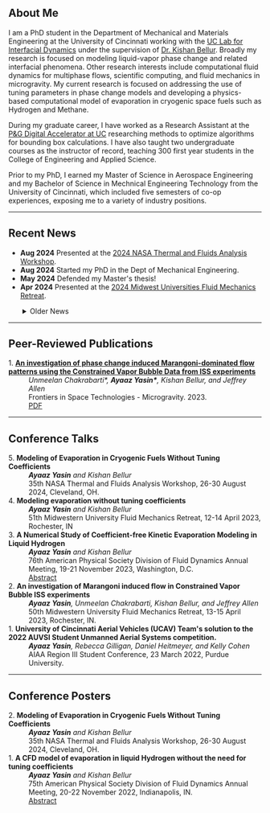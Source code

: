 <h2 id="about">About Me</h2>

I am a PhD student in the Department of Mechanical and Materials Engineering at the University of Cincinnati working with the <a href="https://ceas.uc.edu/research/centers-labs/lab-for-interfacial-dynamics.html" target="_blank">UC Lab for Interfacial Dynamics</a> under the supervision of <a href="https://researchdirectory.uc.edu/p/bellurkn" target="_blank">Dr. Kishan Bellur</a>. Broadly my research is focused on modeling liquid-vapor phase change and related interfacial phenomena. Other research interests include computational fluid dynamics for multiphase flows, scientific computing, and fluid mechanics in microgravity. My current research is focused on addressing the use of tuning parameters in phase change models and developing a physics-based computational model of evaporation in cryogenic space fuels such as Hydrogen and Methane. 

During my graduate career, I have worked as a Research Assistant at the <a href="https://ceas.uc.edu/research/centers-labs/uc-simulation-center.html" target="_blank">P&G Digital Accelerator at UC</a> researching methods to optimize algorithms for bounding box calculations. I have also taught two undergraduate courses as the instructor of record, teaching 300 first year students in the College of Engineering and Applied Science.

Prior to my PhD, I earned my Master of Science in Aerospace Engineering and my Bachelor of Science in Mechnical Engineering Technology from the University of Cincinnati, which included five semesters of co-op experiences, exposing me to a variety of industry positions. 

***
<h2 id="news">Recent News</h2>
<ul class="less_space">
    <li><strong>Aug 2024</strong> Presented at the <a href="https://tfaws.nasa.gov/" target="_blank">2024 NASA Thermal and Fluids Analysis Workshop</a>. </li> 
    <li><strong>Aug 2024</strong> Started my PhD in the Dept of Mechanical Engineering.</li>
    <li><strong>May 2024</strong> Defended my Master's thesis!</li> 
    <li><strong>Apr 2024</strong> Presented at the <a href="http://mufmech.org/archive/programs/2024_Program.pdf" target="_blank">2024 Midwest Universities Fluid Mechanics Retreat</a>.</li> 
</ul>
<details style="margin-left: 28px;" class="less_space">
<summary>Older News</summary>
<ul style="margin-left: -28px;">
    <li><strong>Nov 2023</strong> Published my first paper!</li> 
    <li><strong>Nov 2023</strong> Presented at the <a href="https://meetings.aps.org/Meeting/DFD23/Session/R36.8" target="_blank">2023 American Physical Society Division of Fluid Dynamics</a> conference.</li> 
    <li><strong>Aug 2023</strong> Started teaching ENED 1100 and 1120 Foundations of Engineering Design Thinking as the instructor of record.</li>
    <li><strong>Apr 2023</strong> Presented at the <a href="http://mufmech.org/archive/programs/2023_Program.pdf" target="_blank">2023 Midwest Universities Fluid Mechanics Retreat</a>.</li> 
    <li><strong>Jan 2023</strong> Started a Graduate Assistantship with the Dept of Engineering and Computing Education.</li>
    <li><strong>Nov 2022</strong> Presented a poster at the <a href="https://meetings.aps.org/Meeting/DFD22/Session/S01.24" target="_blank">2023 American Physical Society Division of Fluid Dynamics</a> conference.</li>
    <li><strong>Oct 2022</strong> Started a Research Assistantship at the <a href="https://ceas.uc.edu/research/centers-labs/uc-simulation-center.html" target="_blank">P&G Digital Accelerator</a>.</li>
    <li><strong>Aug 2022</strong> Started my Master's in the Dept of Aerospace Engineering.</li>
</ul>
</details>

*** 
<h2 id="publications">Peer-Reviewed Publications</h2>

<dl>
    <dt>1. <a href="https://www.frontiersin.org/journals/space-technologies/articles/10.3389/frspt.2023.1263496/full" target="_blank"><b>An investigation of phase change induced Marangoni-dominated flow patterns using the Constrained Vapor Bubble Data from ISS experiments</b></a></dt>
    <dd><i>Unmeelan Chakrabarti*, <b>Ayaaz Yasin*</b>, Kishan Bellur, and Jeffrey Allen</i></dd>
    <dd>Frontiers in Space Technologies - Microgravity. 2023.</dd>
    <dd><a href="assets/files/chakrabarti_2023.pdf" target="_blank">PDF</a></dd>
</dl>

***
<h2 id="talks">Conference Talks</h2>
<dl>
<!---->
    <dt>5. <b>Modeling of Evaporation in Cryogenic Fuels Without Tuning Coefficients</b></dt>
    <dd><i><b>Ayaaz Yasin</b> and Kishan Bellur</i></dd>
    <dd>35th NASA Thermal and Fluids Analysis Workshop, 26-30 August 2024, Cleveland, OH.</dd>
<!---->
    <dt>4. <b>Modeling evaporation without tuning coefficients</b></dt>
    <dd><i><b>Ayaaz Yasin</b> and Kishan Bellur</i></dd>
    <dd>51th Midwestern University Fluid Mechanics Retreat, 12-14 April 2023, Rochester, IN</dd>
<!---->
    <dt>3. <b>A Numerical Study of Coefficient-free Kinetic Evaporation Modeling in Liquid Hydrogen</b></dt>
    <dd><i><b>Ayaaz Yasin</b> and Kishan Bellur</i></dd>
    <dd>76th American Physical Society Division of Fluid Dynamics Annual Meeting, 19-21 November 2023, Washington, D.C.</dd>
    <dd><a href="https://meetings.aps.org/Meeting/DFD23/Session/R36.8" target="_blank">Abstract</a></dd>
<!---->
    <dt>2. <b>An investigation of Marangoni induced flow in Constrained Vapor Bubble ISS experiments</b></dt>
    <dd><i><b>Ayaaz Yasin</b>, Unmeelan Chakrabarti, Kishan Bellur, and Jeffrey Allen</i></dd>
    <dd>50th Midwestern University Fluid Mechanics Retreat, 13-15 April 2023, Rochester, IN.</dd>
<!---->
    <dt>1. <b>University of Cincinnati Aerial Vehicles (UCAV) Team's solution to the 2022 AUVSI Student Unmanned Aerial Systems competition.</b></dt>
    <dd><i><b>Ayaaz Yasin</b>, Rebecca Gilligan, Daniel Heitmeyer, and Kelly Cohen</i></dd>
    <dd>AIAA Region III Student Conference, 23 March 2022, Purdue University.</dd>
</dl>

***
<h2 id="posters">Conference Posters</h2>
<dl>
<!---->
    <dt>2. <b>Modeling of Evaporation in Cryogenic Fuels Without Tuning Coefficients</b></dt>
    <dd><i><b>Ayaaz Yasin</b> and Kishan Bellur</i></dd>
    <dd>35th NASA Thermal and Fluids Analysis Workshop, 26-30 August 2024, Cleveland, OH.</dd>
<!---->
    <dt>1. <b>A CFD model of evaporation in liquid Hydrogen without the need for tuning coefficients</b></dt>
    <dd><i><b>Ayaaz Yasin</b> and Kishan Bellur</i></dd>
    <dd>75th American Physical Society Division of Fluid Dynamics Annual Meeting, 20-22 November 2022, Indianapolis, IN.</dd>
    <dd><a href="https://meetings.aps.org/Meeting/DFD22/Session/S01.24" target="_blank">Abstract</a></dd>
</dl>